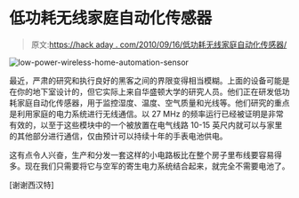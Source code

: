 # 低功耗无线家庭自动化传感器

> 原文:[https://hack aday . com/2010/09/16/低功耗无线家庭自动化传感器/](https://hackaday.com/2010/09/16/low-power-wireless-home-automation-sensors/)

![](../Images/de6550d7b046ed4a8560134186b12dd3.png "low-power-wireless-home-automation-sensor")

最近，严肃的研究和执行良好的黑客之间的界限变得相当模糊。上面的设备可能是在你的地下室设计的，但它实际上来自华盛顿大学的研究人员。他们正在研发低功耗家庭自动化传感器，用于监控湿度、温度、空气质量和光线等。他们研究的重点是利用家庭的电力系统进行无线通信。以 27 MHz 的频率运行已经被证明是非常有效的，以至于这些模块中的一个被放置在电气线路 10-15 英尺内就可以与家里的其他部分进行通信，仅由预计可以持续十年的手表电池供电。

这有点令人兴奋，生产和分发一套这样的小电路板比在整个房子里布线要容易得多。现在我们只需要将它与空军的寄生电力系统结合起来，就完全不需要电池了。

[谢谢西汉特]